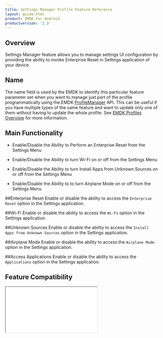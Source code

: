 ```yaml
---
title: Settings Manager Profile Feature Reference
layout: guide.html
product: EMDK For Android
productversion: '2.3'
---
```


## Overview

Settings Manager feature allows you to manage settings UI configuration by providing the ability to invoke Enterprise Reset in Settings application of your device.

## Name
The name field is used by the EMDK to identify this particular feature parameter set when you want to manage just part of the profile programmatically using the EMDK [ProfileManager](../../../api/core/ProfileManager) API. This can be useful if you have multiple types of the same feature and want to update only one of them without having to update the whole profile. See [EMDK Profiles Overview](../usingwizard) for more information.

## Main Functionality

* Enable/Disable the Ability to Perform an Enterprise Reset from the Settings Menu

* Enable/Disable the Ability to turn Wi-Fi on or off from the Settings Menu

* Enable/Disable the Ability to turn Install Apps from Unknown Sources on or off from the Settings Menu

* Enable/Disable the Ability to to turn Airplane Mode on or off from the Settings Menu

##Enterprise Reset
Enable or disable the ability to access the `Enterprise Reset` option in the Settings application.

##Wi-Fi 
Enable or disable the ability to access the `Wi-Fi` option in the Settings application.

##Unknown Sources 
Enable or disable the ability to access the `Install Apps from Unknown Sources` option in the Settings application.

##Airplane Mode
Enable or disable the ability to access the `Airplane Mode` option in the Settings application.

##Access Applications
Enable or disable the ability to access the `Applications` option in the Settings application.

## Feature Compatibility
<iframe src="compare.html#mx=4.3&csp=SettingsMgr&os=All&embed=true"></iframe> 














